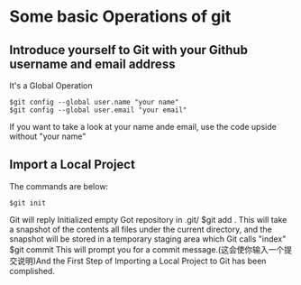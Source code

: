 Some basic Operations of git
===

Introduce yourself to Git with your Github username and email address
---
It's a Global Operation

	$git config --global user.name "your name" 
	$git config --global user.email "your email"

If you want to take a look at your name ande email, use the code upside without "your name"

Import a Local Project 
----

The commands are below:

	$git init
Git will reply 
Initialized empty Got repository in .git/
	$git add .
This will take a snapshot of the contents all files under the current directory,
and the snapshot will be stored in a temporary staging area which Git calls "index" 
	$git commit
This will prompt you for a commit message.(这会使你输入一个提交说明)And the First 
Step of Importing a Local Project to Git has been complished.

    

